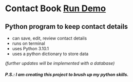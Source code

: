 # Contact Book [Run Demo](https://replit.com/@alfacoder/Contact-Book#main.py)
## Python program to keep contact details
- can save, edit, review contact details
- runs on terminal
- uses Python 3.10.1
- uses a python dictionary to store data

*(further updates will be implemented with a database)*

##### P.S.: I am creating this project to brush up my python skills.
